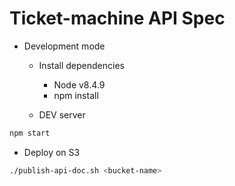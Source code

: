 # Ticket-machine API Spec

* Development mode
    * Install dependencies
        * Node v8.4.9
        * npm install
        
   
    * DEV server
```bash
npm start
```
* Deploy on S3

```bash
./publish-api-doc.sh <bucket-name>
```